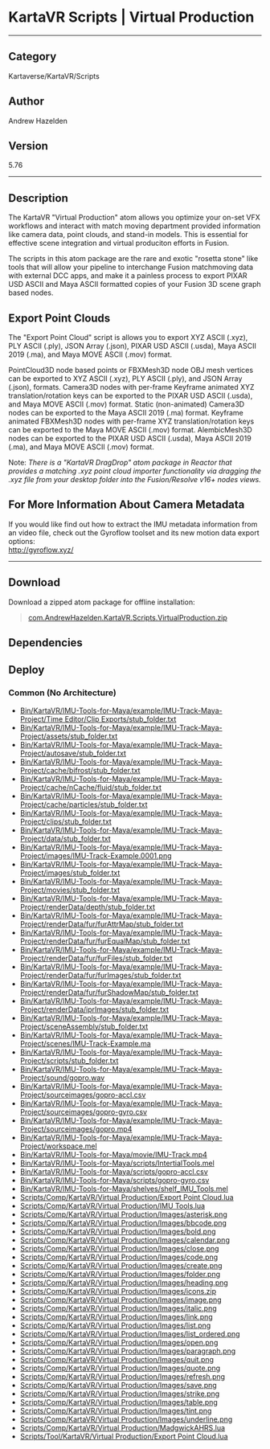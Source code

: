 # KartaVR Scripts | Virtual Production
___

## Category
Kartaverse/KartaVR/Scripts

## Author
Andrew Hazelden

## Version
5.76

___

## Description
<p>The KartaVR &quot;Virtual Production&quot; atom allows you optimize your on-set VFX workflows and interact with match moving department provided information like camera data, point clouds, and stand-in models. This is essential for effective scene integration and virtual produciton efforts in Fusion.

<p>The scripts in this atom package are the rare and exotic &quot;rosetta stone&quot; like tools that will allow your pipeline to interchange Fusion matchmoving data with external DCC apps, and make it a painless process to export PIXAR USD ASCII and Maya ASCII formatted copies of your Fusion 3D scene graph based nodes.</p>

<h2>Export Point Clouds</h2>

<p>The &quot;Export Point Cloud&quot; script is allows you to export XYZ ASCII (.xyz), PLY ASCII (.ply), JSON Array (.json), PIXAR USD ASCII (.usda), Maya ASCII 2019 (.ma), and Maya MOVE ASCII (.mov) format.</p>

<p>PointCloud3D node based points or FBXMesh3D node OBJ mesh vertices can be exported to XYZ ASCII (.xyz), PLY ASCII (.ply), and JSON Array (.json), formats. Camera3D nodes with per-frame Keyframe animated XYZ translation/rotation keys can be exported to the PIXAR USD ASCII (.usda), and Maya MOVE ASCII (.mov) format. Static (non-animated) Camera3D nodes can be exported to the Maya ASCII 2019 (.ma) format. Keyframe animated FBXMesh3D nodes with per-frame XYZ translation/rotation keys can be exported to the Maya MOVE ASCII (.mov) format. AlembicMesh3D nodes can be exported to the PIXAR USD ASCII (.usda), Maya ASCII 2019 (.ma), and Maya MOVE ASCII (.mov) format.</p>

<p>Note: <i>There is a &quot;KartaVR DragDrop&quot; atom package in Reactor that provides a matching .xyz point cloud importer functionality via dragging the .xyz file from your desktop folder into the Fusion/Resolve v16+ nodes views.</i></p>

<h2>For More Information About Camera Metadata</h2>

<p>If you would like find out how to extract the IMU metadata information from an video file, check out the Gyroflow toolset and its new motion data export options:<br>
<a href="http://gyroflow.xyz/">http://gyroflow.xyz/</a></p>


___

## Download

Download a zipped atom package for offline installation:
> [com.AndrewHazelden.KartaVR.Scripts.VirtualProduction.zip](https://gitlab.com/WeSuckLess/Reactor/-/archive/master/Reactor-master.zip?path=Atoms/com.AndrewHazelden.KartaVR.Scripts.VirtualProduction)  

## Dependencies

## Deploy

### Common (No Architecture)

<ul>
<li><a href="https://gitlab.com/WeSuckLess/Reactor/-/blob/master/Atoms/com.AndrewHazelden.KartaVR.Scripts.VirtualProduction/Bin/KartaVR/IMU-Tools-for-Maya/example/IMU-Track-Maya-Project/Time Editor/Clip Exports/stub_folder.txt?ref_type=heads">Bin/KartaVR/IMU-Tools-for-Maya/example/IMU-Track-Maya-Project/Time Editor/Clip Exports/stub_folder.txt</a></li>
<li><a href="https://gitlab.com/WeSuckLess/Reactor/-/blob/master/Atoms/com.AndrewHazelden.KartaVR.Scripts.VirtualProduction/Bin/KartaVR/IMU-Tools-for-Maya/example/IMU-Track-Maya-Project/assets/stub_folder.txt?ref_type=heads">Bin/KartaVR/IMU-Tools-for-Maya/example/IMU-Track-Maya-Project/assets/stub_folder.txt</a></li>
<li><a href="https://gitlab.com/WeSuckLess/Reactor/-/blob/master/Atoms/com.AndrewHazelden.KartaVR.Scripts.VirtualProduction/Bin/KartaVR/IMU-Tools-for-Maya/example/IMU-Track-Maya-Project/autosave/stub_folder.txt?ref_type=heads">Bin/KartaVR/IMU-Tools-for-Maya/example/IMU-Track-Maya-Project/autosave/stub_folder.txt</a></li>
<li><a href="https://gitlab.com/WeSuckLess/Reactor/-/blob/master/Atoms/com.AndrewHazelden.KartaVR.Scripts.VirtualProduction/Bin/KartaVR/IMU-Tools-for-Maya/example/IMU-Track-Maya-Project/cache/bifrost/stub_folder.txt?ref_type=heads">Bin/KartaVR/IMU-Tools-for-Maya/example/IMU-Track-Maya-Project/cache/bifrost/stub_folder.txt</a></li>
<li><a href="https://gitlab.com/WeSuckLess/Reactor/-/blob/master/Atoms/com.AndrewHazelden.KartaVR.Scripts.VirtualProduction/Bin/KartaVR/IMU-Tools-for-Maya/example/IMU-Track-Maya-Project/cache/nCache/fluid/stub_folder.txt?ref_type=heads">Bin/KartaVR/IMU-Tools-for-Maya/example/IMU-Track-Maya-Project/cache/nCache/fluid/stub_folder.txt</a></li>
<li><a href="https://gitlab.com/WeSuckLess/Reactor/-/blob/master/Atoms/com.AndrewHazelden.KartaVR.Scripts.VirtualProduction/Bin/KartaVR/IMU-Tools-for-Maya/example/IMU-Track-Maya-Project/cache/particles/stub_folder.txt?ref_type=heads">Bin/KartaVR/IMU-Tools-for-Maya/example/IMU-Track-Maya-Project/cache/particles/stub_folder.txt</a></li>
<li><a href="https://gitlab.com/WeSuckLess/Reactor/-/blob/master/Atoms/com.AndrewHazelden.KartaVR.Scripts.VirtualProduction/Bin/KartaVR/IMU-Tools-for-Maya/example/IMU-Track-Maya-Project/clips/stub_folder.txt?ref_type=heads">Bin/KartaVR/IMU-Tools-for-Maya/example/IMU-Track-Maya-Project/clips/stub_folder.txt</a></li>
<li><a href="https://gitlab.com/WeSuckLess/Reactor/-/blob/master/Atoms/com.AndrewHazelden.KartaVR.Scripts.VirtualProduction/Bin/KartaVR/IMU-Tools-for-Maya/example/IMU-Track-Maya-Project/data/stub_folder.txt?ref_type=heads">Bin/KartaVR/IMU-Tools-for-Maya/example/IMU-Track-Maya-Project/data/stub_folder.txt</a></li>
<li><a href="https://gitlab.com/WeSuckLess/Reactor/-/blob/master/Atoms/com.AndrewHazelden.KartaVR.Scripts.VirtualProduction/Bin/KartaVR/IMU-Tools-for-Maya/example/IMU-Track-Maya-Project/images/IMU-Track-Example.0001.png?ref_type=heads">Bin/KartaVR/IMU-Tools-for-Maya/example/IMU-Track-Maya-Project/images/IMU-Track-Example.0001.png</a></li>
<li><a href="https://gitlab.com/WeSuckLess/Reactor/-/blob/master/Atoms/com.AndrewHazelden.KartaVR.Scripts.VirtualProduction/Bin/KartaVR/IMU-Tools-for-Maya/example/IMU-Track-Maya-Project/images/stub_folder.txt?ref_type=heads">Bin/KartaVR/IMU-Tools-for-Maya/example/IMU-Track-Maya-Project/images/stub_folder.txt</a></li>
<li><a href="https://gitlab.com/WeSuckLess/Reactor/-/blob/master/Atoms/com.AndrewHazelden.KartaVR.Scripts.VirtualProduction/Bin/KartaVR/IMU-Tools-for-Maya/example/IMU-Track-Maya-Project/movies/stub_folder.txt?ref_type=heads">Bin/KartaVR/IMU-Tools-for-Maya/example/IMU-Track-Maya-Project/movies/stub_folder.txt</a></li>
<li><a href="https://gitlab.com/WeSuckLess/Reactor/-/blob/master/Atoms/com.AndrewHazelden.KartaVR.Scripts.VirtualProduction/Bin/KartaVR/IMU-Tools-for-Maya/example/IMU-Track-Maya-Project/renderData/depth/stub_folder.txt?ref_type=heads">Bin/KartaVR/IMU-Tools-for-Maya/example/IMU-Track-Maya-Project/renderData/depth/stub_folder.txt</a></li>
<li><a href="https://gitlab.com/WeSuckLess/Reactor/-/blob/master/Atoms/com.AndrewHazelden.KartaVR.Scripts.VirtualProduction/Bin/KartaVR/IMU-Tools-for-Maya/example/IMU-Track-Maya-Project/renderData/fur/furAttrMap/stub_folder.txt?ref_type=heads">Bin/KartaVR/IMU-Tools-for-Maya/example/IMU-Track-Maya-Project/renderData/fur/furAttrMap/stub_folder.txt</a></li>
<li><a href="https://gitlab.com/WeSuckLess/Reactor/-/blob/master/Atoms/com.AndrewHazelden.KartaVR.Scripts.VirtualProduction/Bin/KartaVR/IMU-Tools-for-Maya/example/IMU-Track-Maya-Project/renderData/fur/furEqualMap/stub_folder.txt?ref_type=heads">Bin/KartaVR/IMU-Tools-for-Maya/example/IMU-Track-Maya-Project/renderData/fur/furEqualMap/stub_folder.txt</a></li>
<li><a href="https://gitlab.com/WeSuckLess/Reactor/-/blob/master/Atoms/com.AndrewHazelden.KartaVR.Scripts.VirtualProduction/Bin/KartaVR/IMU-Tools-for-Maya/example/IMU-Track-Maya-Project/renderData/fur/furFiles/stub_folder.txt?ref_type=heads">Bin/KartaVR/IMU-Tools-for-Maya/example/IMU-Track-Maya-Project/renderData/fur/furFiles/stub_folder.txt</a></li>
<li><a href="https://gitlab.com/WeSuckLess/Reactor/-/blob/master/Atoms/com.AndrewHazelden.KartaVR.Scripts.VirtualProduction/Bin/KartaVR/IMU-Tools-for-Maya/example/IMU-Track-Maya-Project/renderData/fur/furImages/stub_folder.txt?ref_type=heads">Bin/KartaVR/IMU-Tools-for-Maya/example/IMU-Track-Maya-Project/renderData/fur/furImages/stub_folder.txt</a></li>
<li><a href="https://gitlab.com/WeSuckLess/Reactor/-/blob/master/Atoms/com.AndrewHazelden.KartaVR.Scripts.VirtualProduction/Bin/KartaVR/IMU-Tools-for-Maya/example/IMU-Track-Maya-Project/renderData/fur/furShadowMap/stub_folder.txt?ref_type=heads">Bin/KartaVR/IMU-Tools-for-Maya/example/IMU-Track-Maya-Project/renderData/fur/furShadowMap/stub_folder.txt</a></li>
<li><a href="https://gitlab.com/WeSuckLess/Reactor/-/blob/master/Atoms/com.AndrewHazelden.KartaVR.Scripts.VirtualProduction/Bin/KartaVR/IMU-Tools-for-Maya/example/IMU-Track-Maya-Project/renderData/iprImages/stub_folder.txt?ref_type=heads">Bin/KartaVR/IMU-Tools-for-Maya/example/IMU-Track-Maya-Project/renderData/iprImages/stub_folder.txt</a></li>
<li><a href="https://gitlab.com/WeSuckLess/Reactor/-/blob/master/Atoms/com.AndrewHazelden.KartaVR.Scripts.VirtualProduction/Bin/KartaVR/IMU-Tools-for-Maya/example/IMU-Track-Maya-Project/sceneAssembly/stub_folder.txt?ref_type=heads">Bin/KartaVR/IMU-Tools-for-Maya/example/IMU-Track-Maya-Project/sceneAssembly/stub_folder.txt</a></li>
<li><a href="https://gitlab.com/WeSuckLess/Reactor/-/blob/master/Atoms/com.AndrewHazelden.KartaVR.Scripts.VirtualProduction/Bin/KartaVR/IMU-Tools-for-Maya/example/IMU-Track-Maya-Project/scenes/IMU-Track-Example.ma?ref_type=heads">Bin/KartaVR/IMU-Tools-for-Maya/example/IMU-Track-Maya-Project/scenes/IMU-Track-Example.ma</a></li>
<li><a href="https://gitlab.com/WeSuckLess/Reactor/-/blob/master/Atoms/com.AndrewHazelden.KartaVR.Scripts.VirtualProduction/Bin/KartaVR/IMU-Tools-for-Maya/example/IMU-Track-Maya-Project/scripts/stub_folder.txt?ref_type=heads">Bin/KartaVR/IMU-Tools-for-Maya/example/IMU-Track-Maya-Project/scripts/stub_folder.txt</a></li>
<li><a href="https://gitlab.com/WeSuckLess/Reactor/-/blob/master/Atoms/com.AndrewHazelden.KartaVR.Scripts.VirtualProduction/Bin/KartaVR/IMU-Tools-for-Maya/example/IMU-Track-Maya-Project/sound/gopro.wav?ref_type=heads">Bin/KartaVR/IMU-Tools-for-Maya/example/IMU-Track-Maya-Project/sound/gopro.wav</a></li>
<li><a href="https://gitlab.com/WeSuckLess/Reactor/-/blob/master/Atoms/com.AndrewHazelden.KartaVR.Scripts.VirtualProduction/Bin/KartaVR/IMU-Tools-for-Maya/example/IMU-Track-Maya-Project/sourceimages/gopro-accl.csv?ref_type=heads">Bin/KartaVR/IMU-Tools-for-Maya/example/IMU-Track-Maya-Project/sourceimages/gopro-accl.csv</a></li>
<li><a href="https://gitlab.com/WeSuckLess/Reactor/-/blob/master/Atoms/com.AndrewHazelden.KartaVR.Scripts.VirtualProduction/Bin/KartaVR/IMU-Tools-for-Maya/example/IMU-Track-Maya-Project/sourceimages/gopro-gyro.csv?ref_type=heads">Bin/KartaVR/IMU-Tools-for-Maya/example/IMU-Track-Maya-Project/sourceimages/gopro-gyro.csv</a></li>
<li><a href="https://gitlab.com/WeSuckLess/Reactor/-/blob/master/Atoms/com.AndrewHazelden.KartaVR.Scripts.VirtualProduction/Bin/KartaVR/IMU-Tools-for-Maya/example/IMU-Track-Maya-Project/sourceimages/gopro.mp4?ref_type=heads">Bin/KartaVR/IMU-Tools-for-Maya/example/IMU-Track-Maya-Project/sourceimages/gopro.mp4</a></li>
<li><a href="https://gitlab.com/WeSuckLess/Reactor/-/blob/master/Atoms/com.AndrewHazelden.KartaVR.Scripts.VirtualProduction/Bin/KartaVR/IMU-Tools-for-Maya/example/IMU-Track-Maya-Project/workspace.mel?ref_type=heads">Bin/KartaVR/IMU-Tools-for-Maya/example/IMU-Track-Maya-Project/workspace.mel</a></li>
<li><a href="https://gitlab.com/WeSuckLess/Reactor/-/blob/master/Atoms/com.AndrewHazelden.KartaVR.Scripts.VirtualProduction/Bin/KartaVR/IMU-Tools-for-Maya/movie/IMU-Track.mp4?ref_type=heads">Bin/KartaVR/IMU-Tools-for-Maya/movie/IMU-Track.mp4</a></li>
<li><a href="https://gitlab.com/WeSuckLess/Reactor/-/blob/master/Atoms/com.AndrewHazelden.KartaVR.Scripts.VirtualProduction/Bin/KartaVR/IMU-Tools-for-Maya/scripts/IntertialTools.mel?ref_type=heads">Bin/KartaVR/IMU-Tools-for-Maya/scripts/IntertialTools.mel</a></li>
<li><a href="https://gitlab.com/WeSuckLess/Reactor/-/blob/master/Atoms/com.AndrewHazelden.KartaVR.Scripts.VirtualProduction/Bin/KartaVR/IMU-Tools-for-Maya/scripts/gopro-accl.csv?ref_type=heads">Bin/KartaVR/IMU-Tools-for-Maya/scripts/gopro-accl.csv</a></li>
<li><a href="https://gitlab.com/WeSuckLess/Reactor/-/blob/master/Atoms/com.AndrewHazelden.KartaVR.Scripts.VirtualProduction/Bin/KartaVR/IMU-Tools-for-Maya/scripts/gopro-gyro.csv?ref_type=heads">Bin/KartaVR/IMU-Tools-for-Maya/scripts/gopro-gyro.csv</a></li>
<li><a href="https://gitlab.com/WeSuckLess/Reactor/-/blob/master/Atoms/com.AndrewHazelden.KartaVR.Scripts.VirtualProduction/Bin/KartaVR/IMU-Tools-for-Maya/shelves/shelf_IMU_Tools.mel?ref_type=heads">Bin/KartaVR/IMU-Tools-for-Maya/shelves/shelf_IMU_Tools.mel</a></li>
<li><a href="https://gitlab.com/WeSuckLess/Reactor/-/blob/master/Atoms/com.AndrewHazelden.KartaVR.Scripts.VirtualProduction/Scripts/Comp/KartaVR/Virtual Production/Export Point Cloud.lua?ref_type=heads">Scripts/Comp/KartaVR/Virtual Production/Export Point Cloud.lua</a></li>
<li><a href="https://gitlab.com/WeSuckLess/Reactor/-/blob/master/Atoms/com.AndrewHazelden.KartaVR.Scripts.VirtualProduction/Scripts/Comp/KartaVR/Virtual Production/IMU Tools.lua?ref_type=heads">Scripts/Comp/KartaVR/Virtual Production/IMU Tools.lua</a></li>
<li><a href="https://gitlab.com/WeSuckLess/Reactor/-/blob/master/Atoms/com.AndrewHazelden.KartaVR.Scripts.VirtualProduction/Scripts/Comp/KartaVR/Virtual Production/Images/asterisk.png?ref_type=heads">Scripts/Comp/KartaVR/Virtual Production/Images/asterisk.png</a></li>
<li><a href="https://gitlab.com/WeSuckLess/Reactor/-/blob/master/Atoms/com.AndrewHazelden.KartaVR.Scripts.VirtualProduction/Scripts/Comp/KartaVR/Virtual Production/Images/bbcode.png?ref_type=heads">Scripts/Comp/KartaVR/Virtual Production/Images/bbcode.png</a></li>
<li><a href="https://gitlab.com/WeSuckLess/Reactor/-/blob/master/Atoms/com.AndrewHazelden.KartaVR.Scripts.VirtualProduction/Scripts/Comp/KartaVR/Virtual Production/Images/bold.png?ref_type=heads">Scripts/Comp/KartaVR/Virtual Production/Images/bold.png</a></li>
<li><a href="https://gitlab.com/WeSuckLess/Reactor/-/blob/master/Atoms/com.AndrewHazelden.KartaVR.Scripts.VirtualProduction/Scripts/Comp/KartaVR/Virtual Production/Images/calendar.png?ref_type=heads">Scripts/Comp/KartaVR/Virtual Production/Images/calendar.png</a></li>
<li><a href="https://gitlab.com/WeSuckLess/Reactor/-/blob/master/Atoms/com.AndrewHazelden.KartaVR.Scripts.VirtualProduction/Scripts/Comp/KartaVR/Virtual Production/Images/close.png?ref_type=heads">Scripts/Comp/KartaVR/Virtual Production/Images/close.png</a></li>
<li><a href="https://gitlab.com/WeSuckLess/Reactor/-/blob/master/Atoms/com.AndrewHazelden.KartaVR.Scripts.VirtualProduction/Scripts/Comp/KartaVR/Virtual Production/Images/code.png?ref_type=heads">Scripts/Comp/KartaVR/Virtual Production/Images/code.png</a></li>
<li><a href="https://gitlab.com/WeSuckLess/Reactor/-/blob/master/Atoms/com.AndrewHazelden.KartaVR.Scripts.VirtualProduction/Scripts/Comp/KartaVR/Virtual Production/Images/create.png?ref_type=heads">Scripts/Comp/KartaVR/Virtual Production/Images/create.png</a></li>
<li><a href="https://gitlab.com/WeSuckLess/Reactor/-/blob/master/Atoms/com.AndrewHazelden.KartaVR.Scripts.VirtualProduction/Scripts/Comp/KartaVR/Virtual Production/Images/folder.png?ref_type=heads">Scripts/Comp/KartaVR/Virtual Production/Images/folder.png</a></li>
<li><a href="https://gitlab.com/WeSuckLess/Reactor/-/blob/master/Atoms/com.AndrewHazelden.KartaVR.Scripts.VirtualProduction/Scripts/Comp/KartaVR/Virtual Production/Images/heading.png?ref_type=heads">Scripts/Comp/KartaVR/Virtual Production/Images/heading.png</a></li>
<li><a href="https://gitlab.com/WeSuckLess/Reactor/-/blob/master/Atoms/com.AndrewHazelden.KartaVR.Scripts.VirtualProduction/Scripts/Comp/KartaVR/Virtual Production/Images/icons.zip?ref_type=heads">Scripts/Comp/KartaVR/Virtual Production/Images/icons.zip</a></li>
<li><a href="https://gitlab.com/WeSuckLess/Reactor/-/blob/master/Atoms/com.AndrewHazelden.KartaVR.Scripts.VirtualProduction/Scripts/Comp/KartaVR/Virtual Production/Images/image.png?ref_type=heads">Scripts/Comp/KartaVR/Virtual Production/Images/image.png</a></li>
<li><a href="https://gitlab.com/WeSuckLess/Reactor/-/blob/master/Atoms/com.AndrewHazelden.KartaVR.Scripts.VirtualProduction/Scripts/Comp/KartaVR/Virtual Production/Images/italic.png?ref_type=heads">Scripts/Comp/KartaVR/Virtual Production/Images/italic.png</a></li>
<li><a href="https://gitlab.com/WeSuckLess/Reactor/-/blob/master/Atoms/com.AndrewHazelden.KartaVR.Scripts.VirtualProduction/Scripts/Comp/KartaVR/Virtual Production/Images/link.png?ref_type=heads">Scripts/Comp/KartaVR/Virtual Production/Images/link.png</a></li>
<li><a href="https://gitlab.com/WeSuckLess/Reactor/-/blob/master/Atoms/com.AndrewHazelden.KartaVR.Scripts.VirtualProduction/Scripts/Comp/KartaVR/Virtual Production/Images/list.png?ref_type=heads">Scripts/Comp/KartaVR/Virtual Production/Images/list.png</a></li>
<li><a href="https://gitlab.com/WeSuckLess/Reactor/-/blob/master/Atoms/com.AndrewHazelden.KartaVR.Scripts.VirtualProduction/Scripts/Comp/KartaVR/Virtual Production/Images/list_ordered.png?ref_type=heads">Scripts/Comp/KartaVR/Virtual Production/Images/list_ordered.png</a></li>
<li><a href="https://gitlab.com/WeSuckLess/Reactor/-/blob/master/Atoms/com.AndrewHazelden.KartaVR.Scripts.VirtualProduction/Scripts/Comp/KartaVR/Virtual Production/Images/open.png?ref_type=heads">Scripts/Comp/KartaVR/Virtual Production/Images/open.png</a></li>
<li><a href="https://gitlab.com/WeSuckLess/Reactor/-/blob/master/Atoms/com.AndrewHazelden.KartaVR.Scripts.VirtualProduction/Scripts/Comp/KartaVR/Virtual Production/Images/paragraph.png?ref_type=heads">Scripts/Comp/KartaVR/Virtual Production/Images/paragraph.png</a></li>
<li><a href="https://gitlab.com/WeSuckLess/Reactor/-/blob/master/Atoms/com.AndrewHazelden.KartaVR.Scripts.VirtualProduction/Scripts/Comp/KartaVR/Virtual Production/Images/quit.png?ref_type=heads">Scripts/Comp/KartaVR/Virtual Production/Images/quit.png</a></li>
<li><a href="https://gitlab.com/WeSuckLess/Reactor/-/blob/master/Atoms/com.AndrewHazelden.KartaVR.Scripts.VirtualProduction/Scripts/Comp/KartaVR/Virtual Production/Images/quote.png?ref_type=heads">Scripts/Comp/KartaVR/Virtual Production/Images/quote.png</a></li>
<li><a href="https://gitlab.com/WeSuckLess/Reactor/-/blob/master/Atoms/com.AndrewHazelden.KartaVR.Scripts.VirtualProduction/Scripts/Comp/KartaVR/Virtual Production/Images/refresh.png?ref_type=heads">Scripts/Comp/KartaVR/Virtual Production/Images/refresh.png</a></li>
<li><a href="https://gitlab.com/WeSuckLess/Reactor/-/blob/master/Atoms/com.AndrewHazelden.KartaVR.Scripts.VirtualProduction/Scripts/Comp/KartaVR/Virtual Production/Images/save.png?ref_type=heads">Scripts/Comp/KartaVR/Virtual Production/Images/save.png</a></li>
<li><a href="https://gitlab.com/WeSuckLess/Reactor/-/blob/master/Atoms/com.AndrewHazelden.KartaVR.Scripts.VirtualProduction/Scripts/Comp/KartaVR/Virtual Production/Images/strike.png?ref_type=heads">Scripts/Comp/KartaVR/Virtual Production/Images/strike.png</a></li>
<li><a href="https://gitlab.com/WeSuckLess/Reactor/-/blob/master/Atoms/com.AndrewHazelden.KartaVR.Scripts.VirtualProduction/Scripts/Comp/KartaVR/Virtual Production/Images/table.png?ref_type=heads">Scripts/Comp/KartaVR/Virtual Production/Images/table.png</a></li>
<li><a href="https://gitlab.com/WeSuckLess/Reactor/-/blob/master/Atoms/com.AndrewHazelden.KartaVR.Scripts.VirtualProduction/Scripts/Comp/KartaVR/Virtual Production/Images/tint.png?ref_type=heads">Scripts/Comp/KartaVR/Virtual Production/Images/tint.png</a></li>
<li><a href="https://gitlab.com/WeSuckLess/Reactor/-/blob/master/Atoms/com.AndrewHazelden.KartaVR.Scripts.VirtualProduction/Scripts/Comp/KartaVR/Virtual Production/Images/underline.png?ref_type=heads">Scripts/Comp/KartaVR/Virtual Production/Images/underline.png</a></li>
<li><a href="https://gitlab.com/WeSuckLess/Reactor/-/blob/master/Atoms/com.AndrewHazelden.KartaVR.Scripts.VirtualProduction/Scripts/Comp/KartaVR/Virtual Production/MadgwickAHRS.lua?ref_type=heads">Scripts/Comp/KartaVR/Virtual Production/MadgwickAHRS.lua</a></li>
<li><a href="https://gitlab.com/WeSuckLess/Reactor/-/blob/master/Atoms/com.AndrewHazelden.KartaVR.Scripts.VirtualProduction/Scripts/Tool/KartaVR/Virtual Production/Export Point Cloud.lua?ref_type=heads">Scripts/Tool/KartaVR/Virtual Production/Export Point Cloud.lua</a></li>
</ul>
